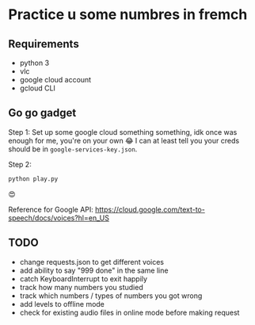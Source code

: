 # Practice u some numbres in fremch

## Requirements
- python 3
- vlc
- google cloud account
- gcloud CLI

## Go go gadget

Step 1: Set up some google cloud something something, idk once was enough for me, you're on your own :joy:
I can at least tell you your creds should be in `google-services-key.json`.

Step 2:
```sh
python play.py
```

:heart_eyes:

Reference for Google API: https://cloud.google.com/text-to-speech/docs/voices?hl=en_US

## TODO
- change requests.json to get different voices
- add ability to say "999 done" in the same line
- catch KeyboardInterrupt to exit happily
- track how many numbers you studied
- track which numbers / types of numbers you got wrong
- add levels to offline mode
- check for existing audio files in online mode before making request
